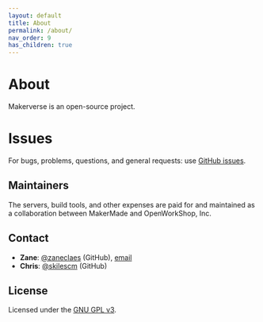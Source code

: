 ```yaml
---
layout: default
title: About
permalink: /about/
nav_order: 9
has_children: true
---
```


# About

Makerverse is an open-source project.

# Issues

For bugs, problems, questions, and general requests: use [GitHub issues](https://github.com/makermadecnc/makerverse/issues).

## Maintainers

The servers, build tools, and other expenses are paid for and maintained as a collaboration between MakerMade and OpenWorkShop, Inc.

## Contact

- **Zane**: [@zaneclaes](https://github.com/zaneclaes/) (GitHub), [email](mailto:zane@openwork.shop)
- **Chris**: [@skilescm](https://github.com/skilescm/) (GitHub)

## License

Licensed under the [GNU GPL v3](https://raw.githubusercontent.com/makermadecnc/makerverse/master/LICENSE).
